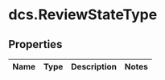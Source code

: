 # dcs.ReviewStateType

## Properties
Name | Type | Description | Notes
------------ | ------------- | ------------- | -------------
